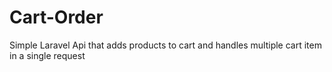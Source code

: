 # Cart-Order
Simple Laravel Api that adds products to cart and handles multiple cart item in a single request
